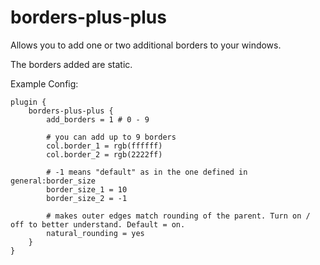 # borders-plus-plus

Allows you to add one or two additional borders to your windows.

The borders added are static.

Example Config:
```
plugin {
    borders-plus-plus {
        add_borders = 1 # 0 - 9

        # you can add up to 9 borders
        col.border_1 = rgb(ffffff)
        col.border_2 = rgb(2222ff)

        # -1 means "default" as in the one defined in general:border_size
        border_size_1 = 10
        border_size_2 = -1

        # makes outer edges match rounding of the parent. Turn on / off to better understand. Default = on.
        natural_rounding = yes
    }
}
```